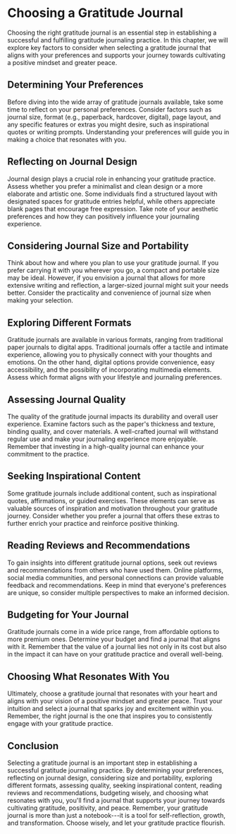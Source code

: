 Choosing a Gratitude Journal
=====================================

Choosing the right gratitude journal is an essential step in establishing a successful and fulfilling gratitude journaling practice. In this chapter, we will explore key factors to consider when selecting a gratitude journal that aligns with your preferences and supports your journey towards cultivating a positive mindset and greater peace.

Determining Your Preferences
----------------------------

Before diving into the wide array of gratitude journals available, take some time to reflect on your personal preferences. Consider factors such as journal size, format (e.g., paperback, hardcover, digital), page layout, and any specific features or extras you might desire, such as inspirational quotes or writing prompts. Understanding your preferences will guide you in making a choice that resonates with you.

Reflecting on Journal Design
----------------------------

Journal design plays a crucial role in enhancing your gratitude practice. Assess whether you prefer a minimalist and clean design or a more elaborate and artistic one. Some individuals find a structured layout with designated spaces for gratitude entries helpful, while others appreciate blank pages that encourage free expression. Take note of your aesthetic preferences and how they can positively influence your journaling experience.

Considering Journal Size and Portability
----------------------------------------

Think about how and where you plan to use your gratitude journal. If you prefer carrying it with you wherever you go, a compact and portable size may be ideal. However, if you envision a journal that allows for more extensive writing and reflection, a larger-sized journal might suit your needs better. Consider the practicality and convenience of journal size when making your selection.

Exploring Different Formats
---------------------------

Gratitude journals are available in various formats, ranging from traditional paper journals to digital apps. Traditional journals offer a tactile and intimate experience, allowing you to physically connect with your thoughts and emotions. On the other hand, digital options provide convenience, easy accessibility, and the possibility of incorporating multimedia elements. Assess which format aligns with your lifestyle and journaling preferences.

Assessing Journal Quality
-------------------------

The quality of the gratitude journal impacts its durability and overall user experience. Examine factors such as the paper's thickness and texture, binding quality, and cover materials. A well-crafted journal will withstand regular use and make your journaling experience more enjoyable. Remember that investing in a high-quality journal can enhance your commitment to the practice.

Seeking Inspirational Content
-----------------------------

Some gratitude journals include additional content, such as inspirational quotes, affirmations, or guided exercises. These elements can serve as valuable sources of inspiration and motivation throughout your gratitude journey. Consider whether you prefer a journal that offers these extras to further enrich your practice and reinforce positive thinking.

Reading Reviews and Recommendations
-----------------------------------

To gain insights into different gratitude journal options, seek out reviews and recommendations from others who have used them. Online platforms, social media communities, and personal connections can provide valuable feedback and recommendations. Keep in mind that everyone's preferences are unique, so consider multiple perspectives to make an informed decision.

Budgeting for Your Journal
--------------------------

Gratitude journals come in a wide price range, from affordable options to more premium ones. Determine your budget and find a journal that aligns with it. Remember that the value of a journal lies not only in its cost but also in the impact it can have on your gratitude practice and overall well-being.

Choosing What Resonates With You
--------------------------------

Ultimately, choose a gratitude journal that resonates with your heart and aligns with your vision of a positive mindset and greater peace. Trust your intuition and select a journal that sparks joy and excitement within you. Remember, the right journal is the one that inspires you to consistently engage with your gratitude practice.

Conclusion
----------

Selecting a gratitude journal is an important step in establishing a successful gratitude journaling practice. By determining your preferences, reflecting on journal design, considering size and portability, exploring different formats, assessing quality, seeking inspirational content, reading reviews and recommendations, budgeting wisely, and choosing what resonates with you, you'll find a journal that supports your journey towards cultivating gratitude, positivity, and peace. Remember, your gratitude journal is more than just a notebook---it is a tool for self-reflection, growth, and transformation. Choose wisely, and let your gratitude practice flourish.
